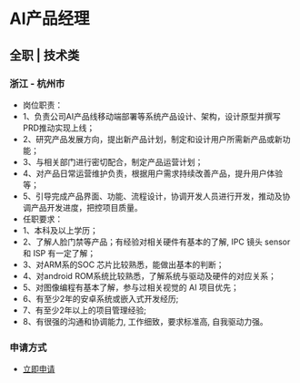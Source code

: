 
# AI产品经理
## 全职  |  技术类
### 浙江 - 杭州市

- 岗位职责：
- 1、负责公司AI产品线移动端部署等系统产品设计、架构，设计原型并撰写PRD推动实现上线；
- 2、研究产品发展方向，提出新产品计划，制定和设计用户所需新产品或新功能；
- 3、与相关部门进行密切配合，制定产品运营计划；
- 4、对产品日常运营维护负责，根据用户需求持续改善产品，提升用户体验等；
- 5、引导完成产品界面、功能、流程设计，协调开发人员进行开发，推动及协调产品开发进度，把控项目质量。
- 任职要求：
- 1、本科及以上学历；
- 2、了解人脸门禁等产品；有经验对相关硬件有基本的了解,&nbsp;IPC&nbsp;镜头&nbsp;sensor和&nbsp;ISP&nbsp;有一定了解；
- 3、对ARM系的SOC&nbsp;芯片比较熟悉，能做出基本的判断；
- 4、对android&nbsp;ROM系统比较熟悉，了解系统与驱动及硬件的对应关系；
- 5、对图像编程有基本了解，参与过相关视觉的&nbsp;AI&nbsp;项目优先；
- 6、有至少2年的安卓系统或嵌入式开发经历;
- 7、有至少2年以上的项目管理经验;
- 8、有很强的沟通和协调能力,&nbsp;工作细致，要求标准高,&nbsp;自我驱动力强。
### 申请方式
- <a href="mailto:hr@tuya.com" title=yourName-AI产品经理>立即申请</a>